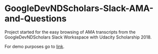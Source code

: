 # GoogleDevNDScholars-Slack-AMA-and-Questions
Project started for the easy browsing of AMA transcripts from the GoogleDevNDScholars Slack Worksspace with Udacity Scholarship 2018.

For demo purposes go to <a href="http://www.emares.ro/projects/ama/">link</a>.
